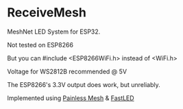 # ReceiveMesh

MeshNet LED System for ESP32.

Not tested on ESP8266

But you can #include <ESP8266WiFi.h> instead of <WiFi.h>

Voltage for WS2812B recommended @ 5V

The ESP8266's 3.3V output does work, but unreliably.

Implemented using [Painless Mesh](https://github.com/gmag11/painlessMesh) & [FastLED](https://github.com/FastLED/FastLED)
